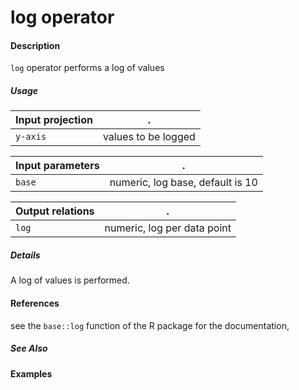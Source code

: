 # log operator

#### Description
`log` operator performs a log of values

##### Usage
Input projection|.
---|---
`y-axis` | values to be logged

Input parameters|.
---|---
`base` | numeric, log base, default is 10

Output relations|.
---|---
`log`| numeric, log per data point

##### Details
A log of values is performed.


#### References
see the `base::log` function of the R package for the documentation, 


##### See Also

#### Examples




 
 
